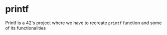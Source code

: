 # printf

Printf is a 42's project where we have to recreate ```printf``` function and some of its functionalities